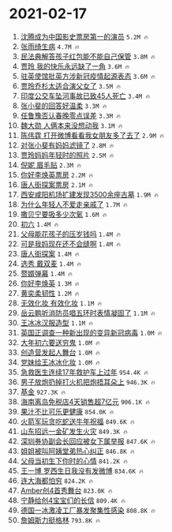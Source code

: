 # 2021-02-17

1. [沈腾成为中国影史票房第一的演员](https://s.weibo.com/weibo?q=%23%E6%B2%88%E8%85%BE%E6%88%90%E4%B8%BA%E4%B8%AD%E5%9B%BD%E5%BD%B1%E5%8F%B2%E7%A5%A8%E6%88%BF%E7%AC%AC%E4%B8%80%E7%9A%84%E6%BC%94%E5%91%98%23&Refer=top) `5.2M 🔥`
1. [张雨绮生病](https://s.weibo.com/weibo?q=%E5%BC%A0%E9%9B%A8%E7%BB%AE%E7%94%9F%E7%97%85&Refer=top) `4.7M 🔥`
1. [民法典解答孩子红包能不能自己保管](https://s.weibo.com/weibo?q=%23%E6%B0%91%E6%B3%95%E5%85%B8%E8%A7%A3%E7%AD%94%E5%AD%A9%E5%AD%90%E7%BA%A2%E5%8C%85%E8%83%BD%E4%B8%8D%E8%83%BD%E8%87%AA%E5%B7%B1%E4%BF%9D%E7%AE%A1%23&Refer=top) `3.8M 🔥`
1. [贾玲 我的快乐永远缺了一角](https://s.weibo.com/weibo?q=%E8%B4%BE%E7%8E%B2%20%E6%88%91%E7%9A%84%E5%BF%AB%E4%B9%90%E6%B0%B8%E8%BF%9C%E7%BC%BA%E4%BA%86%E4%B8%80%E8%A7%92&Refer=top) `3.6M 🔥`
1. [驻英使馆批英方涉新冠疫情起源表态](https://s.weibo.com/weibo?q=%23%E9%A9%BB%E8%8B%B1%E4%BD%BF%E9%A6%86%E6%89%B9%E8%8B%B1%E6%96%B9%E6%B6%89%E6%96%B0%E5%86%A0%E7%96%AB%E6%83%85%E8%B5%B7%E6%BA%90%E8%A1%A8%E6%80%81%23&Refer=top) `3.6M 🔥`
1. [贾玲乔杉太适合演父女了](https://s.weibo.com/weibo?q=%23%E8%B4%BE%E7%8E%B2%E4%B9%94%E6%9D%89%E5%A4%AA%E9%80%82%E5%90%88%E6%BC%94%E7%88%B6%E5%A5%B3%E4%BA%86%23&Refer=top) `3.5M 🔥`
1. [印度公交车坠河事故已致45人死亡](https://s.weibo.com/weibo?q=%23%E5%8D%B0%E5%BA%A6%E5%85%AC%E4%BA%A4%E8%BD%A6%E5%9D%A0%E6%B2%B3%E4%BA%8B%E6%95%85%E5%B7%B2%E8%87%B445%E4%BA%BA%E6%AD%BB%E4%BA%A1%23&Refer=top) `3.4M 🔥`
1. [张小斐的回答好温柔](https://s.weibo.com/weibo?q=%E5%BC%A0%E5%B0%8F%E6%96%90%E7%9A%84%E5%9B%9E%E7%AD%94%E5%A5%BD%E6%B8%A9%E6%9F%94&Refer=top) `3.3M 🔥`
1. [任鲁豫否认春晚零点误差](https://s.weibo.com/weibo?q=%23%E4%BB%BB%E9%B2%81%E8%B1%AB%E5%90%A6%E8%AE%A4%E6%98%A5%E6%99%9A%E9%9B%B6%E7%82%B9%E8%AF%AF%E5%B7%AE%23&Refer=top) `3.3M 🔥`
1. [魏大勋 人俩本来没想动我](https://s.weibo.com/weibo?q=%E9%AD%8F%E5%A4%A7%E5%8B%8B%20%E4%BA%BA%E4%BF%A9%E6%9C%AC%E6%9D%A5%E6%B2%A1%E6%83%B3%E5%8A%A8%E6%88%91&Refer=top) `3.1M 🔥`
1. [陈伟霆 打开微博看看我女朋友多了去了](https://s.weibo.com/weibo?q=%E9%99%88%E4%BC%9F%E9%9C%86%20%E6%89%93%E5%BC%80%E5%BE%AE%E5%8D%9A%E7%9C%8B%E7%9C%8B%E6%88%91%E5%A5%B3%E6%9C%8B%E5%8F%8B%E5%A4%9A%E4%BA%86%E5%8E%BB%E4%BA%86&Refer=top) `2.9M 🔥`
1. [对张小斐有妈妈滤镜了](https://s.weibo.com/weibo?q=%23%E5%AF%B9%E5%BC%A0%E5%B0%8F%E6%96%90%E6%9C%89%E5%A6%88%E5%A6%88%E6%BB%A4%E9%95%9C%E4%BA%86%23&Refer=top) `2.8M 🔥`
1. [贾玲妈妈年轻时的照片](https://s.weibo.com/weibo?q=%23%E8%B4%BE%E7%8E%B2%E5%A6%88%E5%A6%88%E5%B9%B4%E8%BD%BB%E6%97%B6%E7%9A%84%E7%85%A7%E7%89%87%23&Refer=top) `2.5M 🔥`
1. [倪妮 眉毛贴](https://s.weibo.com/weibo?q=%E5%80%AA%E5%A6%AE%20%E7%9C%89%E6%AF%9B%E8%B4%B4&Refer=top) `2.3M 🔥`
1. [你好李焕英票房](https://s.weibo.com/weibo?q=%23%E4%BD%A0%E5%A5%BD%E6%9D%8E%E7%84%95%E8%8B%B1%E7%A5%A8%E6%88%BF%23&Refer=top) `2.2M 🔥`
1. [唐人街探案票房](https://s.weibo.com/weibo?q=%23%E5%94%90%E4%BA%BA%E8%A1%97%E6%8E%A2%E6%A1%88%E7%A5%A8%E6%88%BF%23&Refer=top) `2.1M 🔥`
1. [西安咸阳机场扩建发现3500余座古墓](https://s.weibo.com/weibo?q=%23%E8%A5%BF%E5%AE%89%E5%92%B8%E9%98%B3%E6%9C%BA%E5%9C%BA%E6%89%A9%E5%BB%BA%E5%8F%91%E7%8E%B03500%E4%BD%99%E5%BA%A7%E5%8F%A4%E5%A2%93%23&Refer=top) `1.9M 🔥`
1. [为什么年轻人不爱走亲戚了](https://s.weibo.com/weibo?q=%23%E4%B8%BA%E4%BB%80%E4%B9%88%E5%B9%B4%E8%BD%BB%E4%BA%BA%E4%B8%8D%E7%88%B1%E8%B5%B0%E4%BA%B2%E6%88%9A%E4%BA%86%23&Refer=top) `1.7M 🔥`
1. [撒贝宁要吸多少次氧](https://s.weibo.com/weibo?q=%E6%92%92%E8%B4%9D%E5%AE%81%E8%A6%81%E5%90%B8%E5%A4%9A%E5%B0%91%E6%AC%A1%E6%B0%A7&Refer=top) `1.6M 🔥`
1. [初六](https://s.weibo.com/weibo?q=%E5%88%9D%E5%85%AD&Refer=top) `1.4M 🔥`
1. [父母能花孩子的压岁钱吗](https://s.weibo.com/weibo?q=%23%E7%88%B6%E6%AF%8D%E8%83%BD%E8%8A%B1%E5%AD%A9%E5%AD%90%E7%9A%84%E5%8E%8B%E5%B2%81%E9%92%B1%E5%90%97%23&Refer=top) `1.4M 🔥`
1. [可是我妈现在还不会缝啊](https://s.weibo.com/weibo?q=%23%E5%8F%AF%E6%98%AF%E6%88%91%E5%A6%88%E7%8E%B0%E5%9C%A8%E8%BF%98%E4%B8%8D%E4%BC%9A%E7%BC%9D%E5%95%8A%23&Refer=top) `1.4M 🔥`
1. [唐人街探案](https://s.weibo.com/weibo?q=%E5%94%90%E4%BA%BA%E8%A1%97%E6%8E%A2%E6%A1%88&Refer=top) `1.4M 🔥`
1. [选秀 戴双麦](https://s.weibo.com/weibo?q=%E9%80%89%E7%A7%80%20%E6%88%B4%E5%8F%8C%E9%BA%A6&Refer=top) `1.4M 🔥`
1. [赘婿弹幕](https://s.weibo.com/weibo?q=%23%E8%B5%98%E5%A9%BF%E5%BC%B9%E5%B9%95%23&Refer=top) `1.4M 🔥`
1. [你好李焕英](https://s.weibo.com/weibo?q=%E4%BD%A0%E5%A5%BD%E6%9D%8E%E7%84%95%E8%8B%B1&Refer=top) `1.3M 🔥`
1. [黄奕柔韧性](https://s.weibo.com/weibo?q=%23%E9%BB%84%E5%A5%95%E6%9F%94%E9%9F%A7%E6%80%A7%23&Refer=top) `1.2M 🔥`
1. [无效化妆 有效化妆](https://s.weibo.com/weibo?q=%E6%97%A0%E6%95%88%E5%8C%96%E5%A6%86%20%E6%9C%89%E6%95%88%E5%8C%96%E5%A6%86&Refer=top) `1.1M 🔥`
1. [岳云鹏听消防员唱五环时表情凝固了](https://s.weibo.com/weibo?q=%23%E5%B2%B3%E4%BA%91%E9%B9%8F%E5%90%AC%E6%B6%88%E9%98%B2%E5%91%98%E5%94%B1%E4%BA%94%E7%8E%AF%E6%97%B6%E8%A1%A8%E6%83%85%E5%87%9D%E5%9B%BA%E4%BA%86%23&Refer=top) `1.1M 🔥`
1. [王冰冰汉服造型](https://s.weibo.com/weibo?q=%23%E7%8E%8B%E5%86%B0%E5%86%B0%E6%B1%89%E6%9C%8D%E9%80%A0%E5%9E%8B%23&Refer=top) `1.1M 🔥`
1. [英国正调查一种新出现的变异新冠病毒](https://s.weibo.com/weibo?q=%23%E8%8B%B1%E5%9B%BD%E6%AD%A3%E8%B0%83%E6%9F%A5%E4%B8%80%E7%A7%8D%E6%96%B0%E5%87%BA%E7%8E%B0%E7%9A%84%E5%8F%98%E5%BC%82%E6%96%B0%E5%86%A0%E7%97%85%E6%AF%92%23&Refer=top) `1.0M 🔥`
1. [大年初六要送穷鬼](https://s.weibo.com/weibo?q=%23%E5%A4%A7%E5%B9%B4%E5%88%9D%E5%85%AD%E8%A6%81%E9%80%81%E7%A9%B7%E9%AC%BC%23&Refer=top) `1.0M 🔥`
1. [创造营发起人舞台](https://s.weibo.com/weibo?q=%23%E5%88%9B%E9%80%A0%E8%90%A5%E5%8F%91%E8%B5%B7%E4%BA%BA%E8%88%9E%E5%8F%B0%23&Refer=top) `1.0M 🔥`
1. [党妹给王冰冰化妆](https://s.weibo.com/weibo?q=%E5%85%9A%E5%A6%B9%E7%BB%99%E7%8E%8B%E5%86%B0%E5%86%B0%E5%8C%96%E5%A6%86&Refer=top) `1.0M 🔥`
1. [急救医生连续17年救护车上过年](https://s.weibo.com/weibo?q=%23%E6%80%A5%E6%95%91%E5%8C%BB%E7%94%9F%E8%BF%9E%E7%BB%AD17%E5%B9%B4%E6%95%91%E6%8A%A4%E8%BD%A6%E4%B8%8A%E8%BF%87%E5%B9%B4%23&Refer=top) `954.4K 🔥`
1. [男子放炮扔掉打火机把炮捂耳朵上](https://s.weibo.com/weibo?q=%23%E7%94%B7%E5%AD%90%E6%94%BE%E7%82%AE%E6%89%94%E6%8E%89%E6%89%93%E7%81%AB%E6%9C%BA%E6%8A%8A%E7%82%AE%E6%8D%82%E8%80%B3%E6%9C%B5%E4%B8%8A%23&Refer=top) `946.3K 🔥`
1. [基金](https://s.weibo.com/weibo?q=%E5%9F%BA%E9%87%91&Refer=top) `927.3K 🔥`
1. [海南离岛免税店4天销售超7亿元](https://s.weibo.com/weibo?q=%23%E6%B5%B7%E5%8D%97%E7%A6%BB%E5%B2%9B%E5%85%8D%E7%A8%8E%E5%BA%974%E5%A4%A9%E9%94%80%E5%94%AE%E8%B6%857%E4%BA%BF%E5%85%83%23&Refer=top) `906.1K 🔥`
1. [果汁不比可乐更健康](https://s.weibo.com/weibo?q=%23%E6%9E%9C%E6%B1%81%E4%B8%8D%E6%AF%94%E5%8F%AF%E4%B9%90%E6%9B%B4%E5%81%A5%E5%BA%B7%23&Refer=top) `854.0K 🔥`
1. [火箭军玩贪吃蛇送牛年祝福](https://s.weibo.com/weibo?q=%E7%81%AB%E7%AE%AD%E5%86%9B%E7%8E%A9%E8%B4%AA%E5%90%83%E8%9B%87%E9%80%81%E7%89%9B%E5%B9%B4%E7%A5%9D%E7%A6%8F&Refer=top) `849.6K 🔥`
1. [山东招远一金矿发生火灾](https://s.weibo.com/weibo?q=%23%E5%B1%B1%E4%B8%9C%E6%8B%9B%E8%BF%9C%E4%B8%80%E9%87%91%E7%9F%BF%E5%8F%91%E7%94%9F%E7%81%AB%E7%81%BE%23&Refer=top) `849.3K 🔥`
1. [深圳券协副会长回应被女下属举报](https://s.weibo.com/weibo?q=%23%E6%B7%B1%E5%9C%B3%E5%88%B8%E5%8D%8F%E5%89%AF%E4%BC%9A%E9%95%BF%E5%9B%9E%E5%BA%94%E8%A2%AB%E5%A5%B3%E4%B8%8B%E5%B1%9E%E4%B8%BE%E6%8A%A5%23&Refer=top) `847.6K 🔥`
1. [姐姐被叫阿姨堂弟热心纠正](https://s.weibo.com/weibo?q=%23%E5%A7%90%E5%A7%90%E8%A2%AB%E5%8F%AB%E9%98%BF%E5%A7%A8%E5%A0%82%E5%BC%9F%E7%83%AD%E5%BF%83%E7%BA%A0%E6%AD%A3%23&Refer=top) `846.8K 🔥`
1. [父母当初生下你时的心情](https://s.weibo.com/weibo?q=%23%E7%88%B6%E6%AF%8D%E5%BD%93%E5%88%9D%E7%94%9F%E4%B8%8B%E4%BD%A0%E6%97%B6%E7%9A%84%E5%BF%83%E6%83%85%23&Refer=top) `841.2K 🔥`
1. [王一博 罗西生日我没有发微博](https://s.weibo.com/weibo?q=%E7%8E%8B%E4%B8%80%E5%8D%9A%20%E7%BD%97%E8%A5%BF%E7%94%9F%E6%97%A5%E6%88%91%E6%B2%A1%E6%9C%89%E5%8F%91%E5%BE%AE%E5%8D%9A&Refer=top) `834.6K 🔥`
1. [连大海都怕穷](https://s.weibo.com/weibo?q=%23%E8%BF%9E%E5%A4%A7%E6%B5%B7%E9%83%BD%E6%80%95%E7%A9%B7%23&Refer=top) `824.2K 🔥`
1. [Amber创4首秀舞台](https://s.weibo.com/weibo?q=Amber%E5%88%9B4%E9%A6%96%E7%A7%80%E8%88%9E%E5%8F%B0&Refer=top) `823.0K 🔥`
1. [宁静给创4宝宝们的长信](https://s.weibo.com/weibo?q=%23%E5%AE%81%E9%9D%99%E7%BB%99%E5%88%9B4%E5%AE%9D%E5%AE%9D%E4%BB%AC%E7%9A%84%E9%95%BF%E4%BF%A1%23&Refer=top) `809.4K 🔥`
1. [德国一冰激凌工厂暴发聚集性感染](https://s.weibo.com/weibo?q=%E5%BE%B7%E5%9B%BD%E4%B8%80%E5%86%B0%E6%BF%80%E5%87%8C%E5%B7%A5%E5%8E%82%E6%9A%B4%E5%8F%91%E8%81%9A%E9%9B%86%E6%80%A7%E6%84%9F%E6%9F%93&Refer=top) `808.8K 🔥`
1. [詹姆斯力挺格林](https://s.weibo.com/weibo?q=%E8%A9%B9%E5%A7%86%E6%96%AF%E5%8A%9B%E6%8C%BA%E6%A0%BC%E6%9E%97&Refer=top) `793.8K 🔥`
